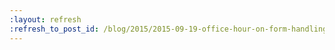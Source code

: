 ```yaml
---
:layout: refresh
:refresh_to_post_id: /blog/2015/2015-09-19-office-hour-on-form-handling-in-jenkins
---
```

